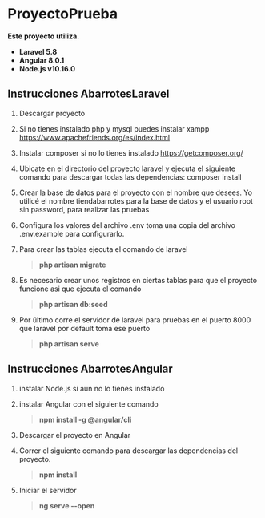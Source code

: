 # ProyectoPrueba

**Este proyecto utiliza.**
- **Laravel 5.8**
- **Angular 8.0.1**
- **Node.js v10.16.0**

## Instrucciones AbarrotesLaravel

1. Descargar proyecto

2. Si no tienes instalado php y mysql puedes instalar xampp
	https://www.apachefriends.org/es/index.html

3. Instalar composer si no lo tienes instalado
	https://getcomposer.org/

4. Ubicate en el directorio del proyecto laravel y ejecuta el siguiente comando para descargar todas las dependencias:
	composer install

5. Crear la base de datos para el proyecto con el nombre que desees. Yo utilicé el nombre tiendabarrotes para la base de datos y el 	    usuario root sin password, para realizar las pruebas

6. Configura los valores del archivo .env toma una copia del archivo .env.example para configurarlo.

6. Para crear las tablas ejecuta el comando de laravel
	> **php artisan migrate** 
	
7. Es necesario crear unos registros en ciertas tablas para que el proyecto funcione asi que ejecuta el comando 
	> **php artisan db:seed**

8. Por último corre el servidor de laravel para pruebas en el puerto 8000 que laravel por default toma ese puerto
	> **php artisan serve**

## Instrucciones AbarrotesAngular

1. instalar Node.js si aun no lo tienes instalado

2. instalar Angular con el siguiente comando
	> **npm install -g @angular/cli**
	
3. Descargar el proyecto en Angular

4. Correr el siguiente comando para descargar las dependencias del proyecto.
	> **npm install**
	
5. Iniciar el servidor
	> **ng serve --open**
